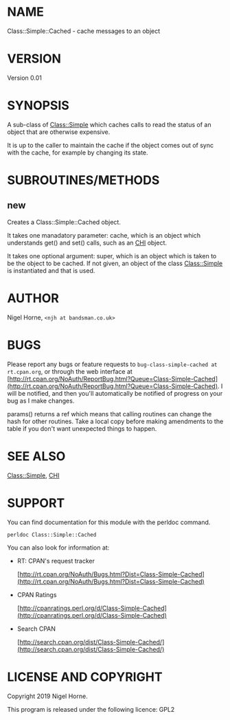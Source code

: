 # NAME

Class::Simple::Cached - cache messages to an object

# VERSION

Version 0.01

# SYNOPSIS

A sub-class of [Class::Simple](https://metacpan.org/pod/Class::Simple) which caches calls to read
the status of an object that are otherwise expensive.

It is up to the caller to maintain the cache if the object comes out of sync with the cache,
for example by changing its state.

# SUBROUTINES/METHODS

## new

Creates a Class::Simple::Cached object.

It takes one manadatory parameter: cache,
which is an object which understands get() and set() calls,
such as an [CHI](https://metacpan.org/pod/CHI) object.

It takes one optional argument: super,
which is an object which is taken to be the object to be cached.
If not given, an object of the class [Class::Simple](https://metacpan.org/pod/Class::Simple) is instantiated
and that is used.

# AUTHOR

Nigel Horne, `<njh at bandsman.co.uk>`

# BUGS

Please report any bugs or feature requests to `bug-class-simple-cached at rt.cpan.org`,
or through the web interface at
[http://rt.cpan.org/NoAuth/ReportBug.html?Queue=Class-Simple-Cached](http://rt.cpan.org/NoAuth/ReportBug.html?Queue=Class-Simple-Cached).
I will be notified, and then you'll
automatically be notified of progress on your bug as I make changes.

params() returns a ref which means that calling routines can change the hash
for other routines.
Take a local copy before making amendments to the table if you don't want unexpected
things to happen.

# SEE ALSO

[Class::Simple](https://metacpan.org/pod/Class::Simple), [CHI](https://metacpan.org/pod/CHI)

# SUPPORT

You can find documentation for this module with the perldoc command.

    perldoc Class::Simple::Cached

You can also look for information at:

- RT: CPAN's request tracker

    [http://rt.cpan.org/NoAuth/Bugs.html?Dist=Class-Simple-Cached](http://rt.cpan.org/NoAuth/Bugs.html?Dist=Class-Simple-Cached)

- CPAN Ratings

    [http://cpanratings.perl.org/d/Class-Simple-Cached](http://cpanratings.perl.org/d/Class-Simple-Cached)

- Search CPAN

    [http://search.cpan.org/dist/Class-Simple-Cached/](http://search.cpan.org/dist/Class-Simple-Cached/)

# LICENSE AND COPYRIGHT

Copyright 2019 Nigel Horne.

This program is released under the following licence: GPL2
